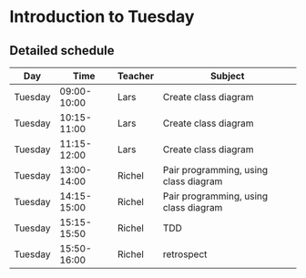# Introduction to Tuesday

## Detailed schedule

Day      |Time       |Teacher|Subject
---------|-----------|-------|-----------------------------------------------------------
Tuesday  |09:00-10:00|Lars   |Create class diagram
Tuesday  |10:15-11:00|Lars   |Create class diagram
Tuesday  |11:15-12:00|Lars   |Create class diagram
Tuesday  |13:00-14:00|Richel |Pair programming, using class diagram
Tuesday  |14:15-15:00|Richel |Pair programming, using class diagram
Tuesday  |15:15-15:50|Richel |TDD
Tuesday  |15:50-16:00|Richel |retrospect
